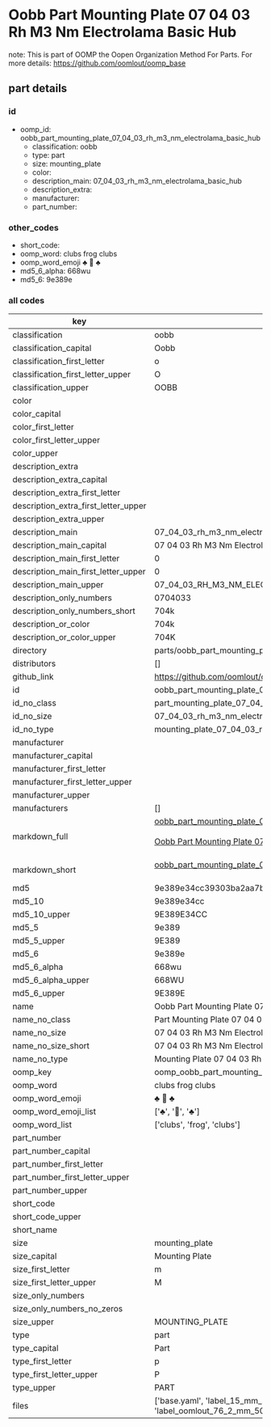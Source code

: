 # Oobb Part Mounting Plate 07 04 03 Rh M3 Nm Electrolama Basic Hub  

note: This is part of OOMP the Oopen Organization Method For Parts. For more details: https://github.com/oomlout/oomp_base

##  part details





### id
* oomp_id: oobb_part_mounting_plate_07_04_03_rh_m3_nm_electrolama_basic_hub
  * classification: oobb
  * type: part
  * size: mounting_plate
  * color: 
  * description_main: 07_04_03_rh_m3_nm_electrolama_basic_hub
  * description_extra: 
  * manufacturer: 
  * part_number: 

### other_codes
* short_code: 
* oomp_word: clubs frog clubs
* oomp_word_emoji :clubs: :frog: :clubs:
* md5_6_alpha: 668wu
* md5_6: 9e389e

### all codes 
| key | value |  
| --- | --- |  
| classification | oobb |  
| classification_capital | Oobb |  
| classification_first_letter | o |  
| classification_first_letter_upper | O |  
| classification_upper | OOBB |  
| color |  |  
| color_capital |  |  
| color_first_letter |  |  
| color_first_letter_upper |  |  
| color_upper |  |  
| description_extra |  |  
| description_extra_capital |  |  
| description_extra_first_letter |  |  
| description_extra_first_letter_upper |  |  
| description_extra_upper |  |  
| description_main | 07_04_03_rh_m3_nm_electrolama_basic_hub |  
| description_main_capital | 07 04 03 Rh M3 Nm Electrolama Basic Hub |  
| description_main_first_letter | 0 |  
| description_main_first_letter_upper | 0 |  
| description_main_upper | 07_04_03_RH_M3_NM_ELECTROLAMA_BASIC_HUB |  
| description_only_numbers | 0704033 |  
| description_only_numbers_short | 704k |  
| description_or_color | 704k |  
| description_or_color_upper | 704K |  
| directory | parts/oobb_part_mounting_plate_07_04_03_rh_m3_nm_electrolama_basic_hub |  
| distributors | [] |  
| github_link | https://github.com/oomlout/oomlout_oomp_part_src/tree/main/parts/oobb_part_mounting_plate_07_04_03_rh_m3_nm_electrolama_basic_hub/working |  
| id | oobb_part_mounting_plate_07_04_03_rh_m3_nm_electrolama_basic_hub |  
| id_no_class | part_mounting_plate_07_04_03_rh_m3_nm_electrolama_basic_hub |  
| id_no_size | 07_04_03_rh_m3_nm_electrolama_basic_hub |  
| id_no_type | mounting_plate_07_04_03_rh_m3_nm_electrolama_basic_hub |  
| manufacturer |  |  
| manufacturer_capital |  |  
| manufacturer_first_letter |  |  
| manufacturer_first_letter_upper |  |  
| manufacturer_upper |  |  
| manufacturers | [] |  
| markdown_full | [oobb_part_mounting_plate_07_04_03_rh_m3_nm_electrolama_basic_hub](https://github.com/oomlout/oomlout_oomp_part_src/tree/main/parts/oobb_part_mounting_plate_07_04_03_rh_m3_nm_electrolama_basic_hub/working)<br>[](https://github.com/oomlout/oomlout_oomp_part_src/tree/main/parts/oobb_part_mounting_plate_07_04_03_rh_m3_nm_electrolama_basic_hub/working)<br>[Oobb Part Mounting Plate 07 04 03 Rh M3 Nm Electrolama Basic Hub](https://github.com/oomlout/oomlout_oomp_part_src/tree/main/parts/oobb_part_mounting_plate_07_04_03_rh_m3_nm_electrolama_basic_hub/working)<br><br> |  
| markdown_short | [oobb_part_mounting_plate_07_04_03_rh_m3_nm_electrolama_basic_hub](https://github.com/oomlout/oomlout_oomp_part_src/tree/main/parts/oobb_part_mounting_plate_07_04_03_rh_m3_nm_electrolama_basic_hub/working)<br><br> |  
| md5 | 9e389e34cc39303ba2aa7b63b8625276 |  
| md5_10 | 9e389e34cc |  
| md5_10_upper | 9E389E34CC |  
| md5_5 | 9e389 |  
| md5_5_upper | 9E389 |  
| md5_6 | 9e389e |  
| md5_6_alpha | 668wu |  
| md5_6_alpha_upper | 668WU |  
| md5_6_upper | 9E389E |  
| name | Oobb Part Mounting Plate 07 04 03 Rh M3 Nm Electrolama Basic Hub |  
| name_no_class | Part Mounting Plate 07 04 03 Rh M3 Nm Electrolama Basic Hub |  
| name_no_size | 07 04 03 Rh M3 Nm Electrolama Basic Hub |  
| name_no_size_short | 07 04 03 Rh M3 Nm Electrolama Basic Hub |  
| name_no_type | Mounting Plate 07 04 03 Rh M3 Nm Electrolama Basic Hub |  
| oomp_key | oomp_oobb_part_mounting_plate_07_04_03_rh_m3_nm_electrolama_basic_hub |  
| oomp_word | clubs frog clubs |  
| oomp_word_emoji | :clubs: :frog: :clubs: |  
| oomp_word_emoji_list | [':clubs:', ':frog:', ':clubs:'] |  
| oomp_word_list | ['clubs', 'frog', 'clubs'] |  
| part_number |  |  
| part_number_capital |  |  
| part_number_first_letter |  |  
| part_number_first_letter_upper |  |  
| part_number_upper |  |  
| short_code |  |  
| short_code_upper |  |  
| short_name |  |  
| size | mounting_plate |  
| size_capital | Mounting Plate |  
| size_first_letter | m |  
| size_first_letter_upper | M |  
| size_only_numbers |  |  
| size_only_numbers_no_zeros |  |  
| size_upper | MOUNTING_PLATE |  
| type | part |  
| type_capital | Part |  
| type_first_letter | p |  
| type_first_letter_upper | P |  
| type_upper | PART |  
| files | ['base.yaml', 'label_15_mm_30_mm.pdf', 'label_15_mm_30_mm.svg', 'label_76_2_mm_50_8_mm.pdf', 'label_76_2_mm_50_8_mm.svg', 'label_oomlout_76_2_mm_50_8_mm.pdf', 'label_oomlout_76_2_mm_50_8_mm.svg', 'readme.md', 'working.json', 'working.yaml'] |  
